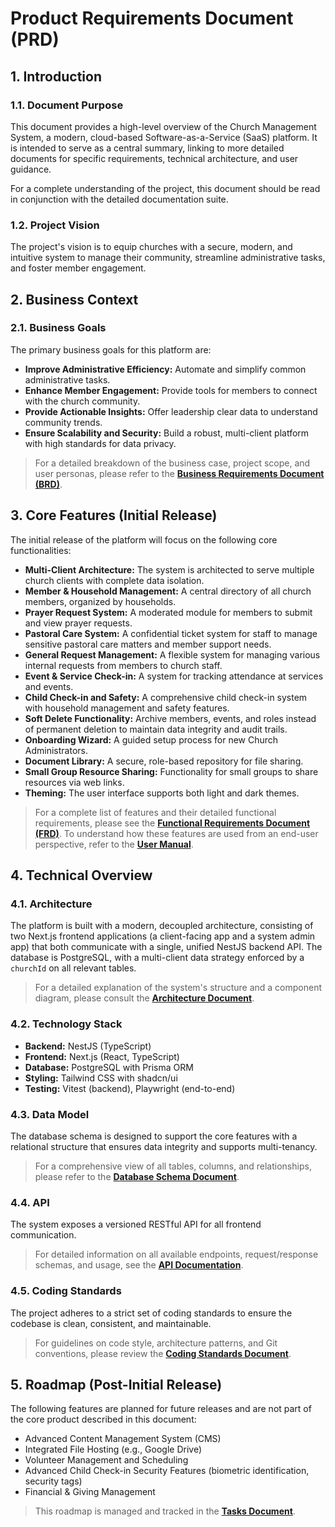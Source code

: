 # Product Requirements Document (PRD)

## 1. Introduction

### 1.1. Document Purpose

This document provides a high-level overview of the Church Management System, a modern, cloud-based
Software-as-a-Service (SaaS) platform. It is intended to serve as a central summary, linking to more
detailed documents for specific requirements, technical architecture, and user guidance.

For a complete understanding of the project, this document should be read in conjunction with the
detailed documentation suite.

### 1.2. Project Vision

The project's vision is to equip churches with a secure, modern, and intuitive system to manage
their community, streamline administrative tasks, and foster member engagement.

## 2. Business Context

### 2.1. Business Goals

The primary business goals for this platform are:

- **Improve Administrative Efficiency:** Automate and simplify common administrative tasks.
- **Enhance Member Engagement:** Provide tools for members to connect with the church community.
- **Provide Actionable Insights:** Offer leadership clear data to understand community trends.
- **Ensure Scalability and Security:** Build a robust, multi-client platform with high standards for
  data privacy.

> For a detailed breakdown of the business case, project scope, and user personas, please refer to
> the **[Business Requirements Document (BRD)](./source-of-truth/BUSINESS_REQUIREMENTS.md)**.

## 3. Core Features (Initial Release)

The initial release of the platform will focus on the following core functionalities:

- **Multi-Client Architecture:** The system is architected to serve multiple church clients with
  complete data isolation.
- **Member & Household Management:** A central directory of all church members, organized by
  households.
- **Prayer Request System:** A moderated module for members to submit and view prayer requests.
- **Pastoral Care System:** A confidential ticket system for staff to manage sensitive pastoral care matters and member support needs.
- **General Request Management:** A flexible system for managing various internal requests from
  members to church staff.
- **Event & Service Check-in:** A system for tracking attendance at services and events.
- **Child Check-in and Safety:** A comprehensive child check-in system with household management and safety features.
- **Soft Delete Functionality:** Archive members, events, and roles instead of permanent deletion to maintain data integrity and audit trails.
- **Onboarding Wizard:** A guided setup process for new Church Administrators.
- **Document Library:** A secure, role-based repository for file sharing.
- **Small Group Resource Sharing:** Functionality for small groups to share resources via web links.
- **Theming:** The user interface supports both light and dark themes.

> For a complete list of features and their detailed functional requirements, please see the
> **[Functional Requirements Document (FRD)](./source-of-truth/FUNCTIONAL_REQUIREMENTS.md)**. To understand how
> these features are used from an end-user perspective, refer to the
> **[User Manual](./USER_MANUAL.md)**.

## 4. Technical Overview

### 4.1. Architecture

The platform is built with a modern, decoupled architecture, consisting of two Next.js frontend
applications (a client-facing app and a system admin app) that both communicate with a single,
unified NestJS backend API. The database is PostgreSQL, with a multi-client data strategy enforced
by a `churchId` on all relevant tables.

> For a detailed explanation of the system's structure and a component diagram, please consult the
> **[Architecture Document](./source-of-truth/ARCHITECTURE.md)**.

### 4.2. Technology Stack

- **Backend:** NestJS (TypeScript)
- **Frontend:** Next.js (React, TypeScript)
- **Database:** PostgreSQL with Prisma ORM
- **Styling:** Tailwind CSS with shadcn/ui
- **Testing:** Vitest (backend), Playwright (end-to-end)

### 4.3. Data Model

The database schema is designed to support the core features with a relational structure that
ensures data integrity and supports multi-tenancy.

> For a comprehensive view of all tables, columns, and relationships, please refer to the
> **[Database Schema Document](./source-of-truth/DATABASE_SCHEMA.md)**.

### 4.4. API

The system exposes a versioned RESTful API for all frontend communication.

> For detailed information on all available endpoints, request/response schemas, and usage, see the
> **[API Documentation](./source-of-truth/API_DOCUMENTATION.md)**.

### 4.5. Coding Standards

The project adheres to a strict set of coding standards to ensure the codebase is clean, consistent,
and maintainable.

> For guidelines on code style, architecture patterns, and Git conventions, please review the
> **[Coding Standards Document](./CODING_STANDARDS.md)**.

## 5. Roadmap (Post-Initial Release)

The following features are planned for future releases and are not part of the core product
described in this document:

- Advanced Content Management System (CMS)
- Integrated File Hosting (e.g., Google Drive)
- Volunteer Management and Scheduling
- Advanced Child Check-in Security Features (biometric identification, security tags)
- Financial & Giving Management

> This roadmap is managed and tracked in the **[Tasks Document](./TASKS.md)**.
